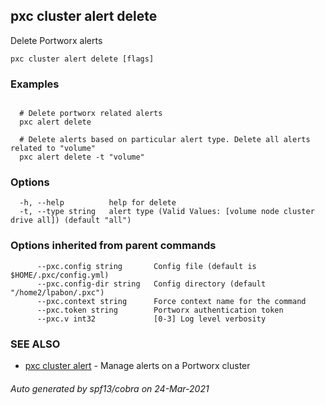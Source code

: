 ## pxc cluster alert delete

Delete Portworx alerts

```
pxc cluster alert delete [flags]
```

### Examples

```

  # Delete portworx related alerts
  pxc alert delete

  # Delete alerts based on particular alert type. Delete all alerts related to "volume"
  pxc alert delete -t "volume"
```

### Options

```
  -h, --help          help for delete
  -t, --type string   alert type (Valid Values: [volume node cluster drive all]) (default "all")
```

### Options inherited from parent commands

```
      --pxc.config string       Config file (default is $HOME/.pxc/config.yml)
      --pxc.config-dir string   Config directory (default "/home2/lpabon/.pxc")
      --pxc.context string      Force context name for the command
      --pxc.token string        Portworx authentication token
      --pxc.v int32             [0-3] Log level verbosity
```

### SEE ALSO

* [pxc cluster alert](pxc_cluster_alert.md)	 - Manage alerts on a Portworx cluster

###### Auto generated by spf13/cobra on 24-Mar-2021
